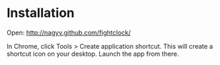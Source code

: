 Installation
=============

Open: http://nagyv.github.com/fightclock/

In Chrome, click Tools > Create application shortcut. This will create a shortcut icon on your desktop. Launch the app from there.